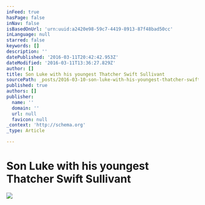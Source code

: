 ```yaml
---
inFeed: true
hasPage: false
inNav: false
isBasedOnUrl: 'urn:uuid:a2420e98-59c7-4419-8913-87f48bad50cc'
inLanguage: null
starred: false
keywords: []
description: ''
datePublished: '2016-03-11T20:42:42.953Z'
dateModified: '2016-03-11T13:36:27.829Z'
author: []
title: Son Luke with his youngest Thatcher Swift Sullivant
sourcePath: _posts/2016-03-10-son-luke-with-his-youngest-thatcher-swift-sullivant.md
published: true
authors: []
publisher:
  name: ''
  domain: ''
  url: null
  favicon: null
_context: 'http://schema.org'
_type: Article

---
```

# Son Luke with his youngest Thatcher Swift Sullivant
![](https://the-grid-user-content.s3-us-west-2.amazonaws.com/276910aa-4c82-47aa-9ab4-b77d77bcb4f2.png)